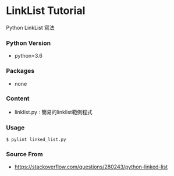 # LinkList Tutorial #

Python LinkList 寫法

### Python Version ###

* python=3.6

### Packages ###

* none

### Content ###

* linklist.py : 簡易的linklist範例程式


### Usage ###
```
$ pylint linked_list.py
```

### Source From ###

* https://stackoverflow.com/questions/280243/python-linked-list
